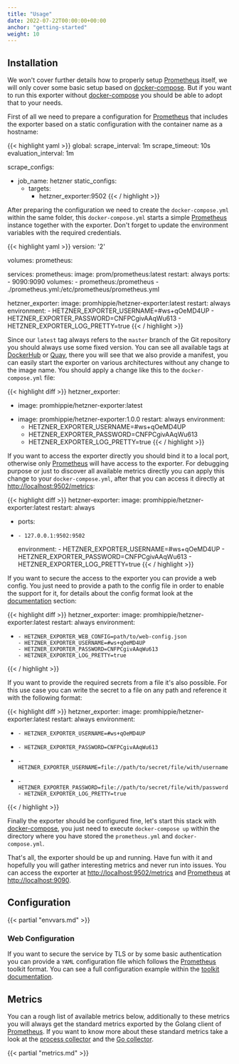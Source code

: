 ```yaml
---
title: "Usage"
date: 2022-07-22T00:00:00+00:00
anchor: "getting-started"
weight: 10
---
```


## Installation

We won't cover further details how to properly setup [Prometheus][prometheus]
itself, we will only cover some basic setup based on [docker-compose][compose].
But if you want to run this exporter without [docker-compose][compose] you
should be able to adopt that to your needs.

First of all we need to prepare a configuration for [Prometheus][prometheus]
that includes the exporter based on a static configuration with the container
name as a hostname:

{{< highlight yaml >}}
global:
  scrape_interval: 1m
  scrape_timeout: 10s
  evaluation_interval: 1m

scrape_configs:
- job_name: hetzner
  static_configs:
  - targets:
    - hetzner_exporter:9502
{{< / highlight >}}

After preparing the configuration we need to create the `docker-compose.yml`
within the same folder, this `docker-compose.yml` starts a simple
[Prometheus][prometheus] instance together with the exporter. Don't forget to
update the environment variables with the required credentials.

{{< highlight yaml >}}
version: '2'

volumes:
  prometheus:

services:
  prometheus:
    image: prom/prometheus:latest
    restart: always
    ports:
      - 9090:9090
    volumes:
      - prometheus:/prometheus
      - ./prometheus.yml:/etc/prometheus/prometheus.yml

  hetzner_exporter:
    image: promhippie/hetzner-exporter:latest
    restart: always
    environment:
      - HETZNER_EXPORTER_USERNAME=#ws+qOeMD4UP
      - HETZNER_EXPORTER_PASSWORD=CNFPCgivAAqWu613
      - HETZNER_EXPORTER_LOG_PRETTY=true
{{< / highlight >}}

Since our `latest` tag always refers to the `master` branch of the Git
repository you should always use some fixed version. You can see all available
tags at [DockerHub][dockerhub] or [Quay][quayio], there you will see that we
also provide a manifest, you can easily start the exporter on various
architectures without any change to the image name. You should apply a change
like this to the `docker-compose.yml` file:

{{< highlight diff >}}
  hetzner_exporter:
-   image: promhippie/hetzner-exporter:latest
+   image: promhippie/hetzner-exporter:1.0.0
    restart: always
    environment:
      - HETZNER_EXPORTER_USERNAME=#ws+qOeMD4UP
      - HETZNER_EXPORTER_PASSWORD=CNFPCgivAAqWu613
      - HETZNER_EXPORTER_LOG_PRETTY=true
{{< / highlight >}}

If you want to access the exporter directly you should bind it to a local port,
otherwise only [Prometheus][prometheus] will have access to the exporter. For
debugging purpose or just to discover all available metrics directly you can
apply this change to your `docker-compose.yml`, after that you can access it
directly at [http://localhost:9502/metrics](http://localhost:9502/metrics):

{{< highlight diff >}}
  hetzner-exporter:
    image: promhippie/hetzner-exporter:latest
    restart: always
+   ports:
+     - 127.0.0.1:9502:9502
    environment:
      - HETZNER_EXPORTER_USERNAME=#ws+qOeMD4UP
      - HETZNER_EXPORTER_PASSWORD=CNFPCgivAAqWu613
      - HETZNER_EXPORTER_LOG_PRETTY=true
{{< / highlight >}}

If you want to secure the access to the exporter you can provide a web config.
You just need to provide a path to the config file in order to enable the
support for it, for details about the config format look at the
[documentation](#web-configuration) section:

{{< highlight diff >}}
  hetzner_exporter:
    image: promhippie/hetzner-exporter:latest
    restart: always
    environment:
+     - HETZNER_EXPORTER_WEB_CONFIG=path/to/web-config.json
      - HETZNER_EXPORTER_USERNAME=#ws+qOeMD4UP
      - HETZNER_EXPORTER_PASSWORD=CNFPCgivAAqWu613
      - HETZNER_EXPORTER_LOG_PRETTY=true
{{< / highlight >}}

If you want to provide the required secrets from a file it's also possible. For
this use case you can write the secret to a file on any path and reference it
with the following format:

{{< highlight diff >}}
  hetzner_exporter:
    image: promhippie/hetzner-exporter:latest
    restart: always
    environment:
-     - HETZNER_EXPORTER_USERNAME=#ws+qOeMD4UP
-     - HETZNER_EXPORTER_PASSWORD=CNFPCgivAAqWu613
+     - HETZNER_EXPORTER_USERNAME=file://path/to/secret/file/with/username
+     - HETZNER_EXPORTER_PASSWORD=file://path/to/secret/file/with/password
      - HETZNER_EXPORTER_LOG_PRETTY=true
{{< / highlight >}}

Finally the exporter should be configured fine, let's start this stack with
[docker-compose][compose], you just need to execute `docker-compose up` within
the directory where you have stored the `prometheus.yml` and
`docker-compose.yml`.

That's all, the exporter should be up and running. Have fun with it and
hopefully you will gather interesting metrics and never run into issues. You can
access the exporter at
[http://localhost:9502/metrics](http://localhost:9502/metrics) and
[Prometheus][prometheus] at [http://localhost:9090](http://localhost:9090).

## Configuration

{{< partial "envvars.md" >}}

### Web Configuration

If you want to secure the service by TLS or by some basic authentication you can
provide a `YAML` configuration file which follows the [Prometheus][prometheus]
toolkit format. You can see a full configuration example within the
[toolkit documentation][toolkit].

## Metrics

You can a rough list of available metrics below, additionally to these metrics
you will always get the standard metrics exported by the Golang client of
[Prometheus][prometheus]. If you want to know more about these standard metrics
take a look at the [process collector][proccollector] and the
[Go collector][gocollector].

{{< partial "metrics.md" >}}

[prometheus]: https://prometheus.io
[compose]: https://docs.docker.com/compose/
[dockerhub]: https://hub.docker.com/r/promhippie/hetzner-exporter/tags/
[quayio]: https://quay.io/repository/promhippie/hetzner-exporter?tab=tags
[toolkit]: https://github.com/prometheus/exporter-toolkit/blob/master/docs/web-configuration.md
[proccollector]: https://github.com/prometheus/client_golang/blob/master/prometheus/process_collector.go
[gocollector]: https://github.com/prometheus/client_golang/blob/master/prometheus/go_collector.go
